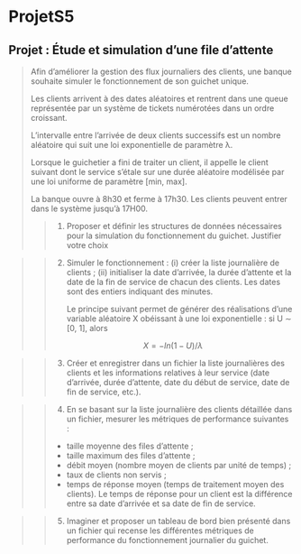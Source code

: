 # ProjetS5

## Projet : Étude et simulation d’une file d’attente

> Afin d’améliorer la gestion des flux journaliers des clients, une banque souhaite simuler le fonctionnement de son guichet unique.
>
> Les clients arrivent à des dates aléatoires et rentrent dans une queue représentée par un système de tickets numérotées dans un ordre croissant.
>
> L’intervalle entre l’arrivée de deux clients successifs est un nombre aléatoire qui suit une loi exponentielle de paramètre λ.
>
> Lorsque le guichetier a fini de traiter un client, il appelle le client suivant dont le service s’étale sur une durée aléatoire modélisée par une loi uniforme de paramètre [min, max].
>
> La banque ouvre à 8h30 et ferme à 17h30. Les clients peuvent entrer dans le système jusqu’à 17H00.
>
> > 1. Proposer et définir les structures de données nécessaires pour la simulation du fonctionnement du guichet. Justifier votre choix

> > 2. Simuler le fonctionnement : (i) créer la liste journalière de clients ; (ii) initialiser la date d’arrivée, la durée d’attente et la date de la fin de service de chacun des clients. Les dates sont des entiers indiquant des minutes.
> >
> >    Le principe suivant permet de générer des réalisations d’une variable aléatoire X obéissant à une loi exponentielle : si U ∼ [0, 1], alors
> >
> > ```math
> > X = −ln(1 − U )/λ
> > ```
> >

> > 3. Créer et enregistrer dans un fichier la liste journalières des clients et les informations relatives à leur service (date d’arrivée, durée d’attente, date du début de service, date de fin de service, etc.).

> > 4. En se basant sur la liste journalière des clients détaillée dans un fichier, mesurer les métriques de performance suivantes :
> > - taille moyenne des files d’attente ;
> > - taille maximum des files d’attente ;
> > - débit moyen (nombre moyen de clients par unité de temps) ;
> > - taux de clients non servis ;
> > - temps de réponse moyen (temps de traitement moyen des clients). Le temps de réponse pour un client est la différence entre sa date d’arrivée et sa date de fin de service.

> > 5. Imaginer et proposer un tableau de bord bien présenté dans un fichier qui recense les différentes métriques de performance du fonctionnement journalier du guichet.
